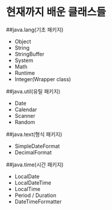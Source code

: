 # 현재까지 배운 클래스들

##java.lang(기초 패키지)
- Object
- String
- StringBuffer
- System
- Math
- Runtime
- Integer(Wrapper class)

##java.util(유틸 패키지)
- Date
- Calendar
- Scanner
- Random

##java.text(형식 패키지)
- SimpleDateFormat
- DecimalFormat

##java.time(시간 패키지)
- LocalDate
- LocalDateTime
- LocalTime
- Period / Duration
- DateTimeFormatter